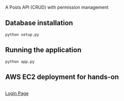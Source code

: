 A Posts API (CRUD) with permission management

## Database installation
```
python setup.py
```

## Running the application
```
python app.py
```

## AWS EC2 deployment for hands-on
```
```
[Login Page](http://54.93.232.155:5000/)
